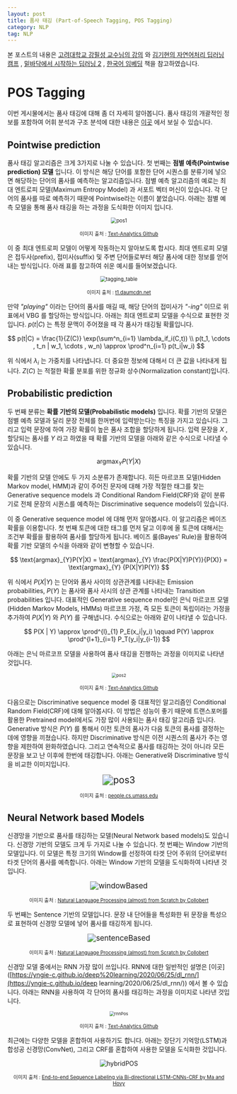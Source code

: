 ```yaml
---
layout: post
title: 품사 태깅 (Part-of-Speech Tagging, POS Tagging)
category: NLP
tag: NLP
---
```




본 포스트의 내용은 [고려대학교 강필성 교수님의 강의](https://www.youtube.com/watch?v=pXCHYq6PXto&list=PLetSlH8YjIfVzHuSXtG4jAC2zbEAErXWm) 와 [김기현의 자연어처리 딥러닝 캠프](http://www.yes24.com/Product/Goods/74802622) , [밑바닥에서 시작하는 딥러닝 2](http://www.yes24.com/Product/Goods/72173703) , [한국어 임베딩](http://m.yes24.com/goods/detail/78569687) 책을 참고하였습니다.



# POS Tagging

이번 게시물에서는 품사 태깅에 대해 좀 더 자세히 알아봅니다. 품사 태깅의 개괄적인 정보를 포함하여 어휘 분석과 구조 분석에 대한 내용은 [이곳](https://yngie-c.github.io/nlp/2020/05/09/nlp_lexical_syntax_analysis/) 에서 보실 수 있습니다.

## Pointwise prediction

품사 태깅 알고리즘은 크게 3가지로 나눌 수 있습니다. 첫 번째는 **점별 예측(Pointwise prediction) 모델** 입니다. 이 방식은 해당 단어를 포함한 단어 시퀀스를 분류기에 넣으면 해당하는 단어의 품사를 예측하는 알고리즘입니다. 점별 예측 알고리즘의 예로는 최대 엔트로피 모델(Maximum Entropy Model) 과 서포트 벡터 머신이 있습니다. 각 단어의 품사를 따로 예측하기 때문에 Pointwise라는 이름이 붙었습니다. 아래는 점별 예측 모델을 통해 품사 태깅을 하는 과정을 도식화한 이미지 입니다.

<p align="center"><img src="https://user-images.githubusercontent.com/45377884/89734066-a535c180-da94-11ea-9937-c5d033b1d837.png" alt="pos1" style="zoom:80%;" /></p>

<p align="center" style="font-size:80%">이미지 출처 : <a href="https://github.com/pilsung-kang/text-analytics">Text-Analytics Github</a></p>

이 중 최대 엔트로피 모델이 어떻게 작동하는지 알아보도록 합시다. 최대 엔트로피 모델은 접두사(prefix), 접미사(suffix) 및 주변 단어들로부터 해당 품사에 대한 정보를 얻어내는 방식입니다. 아래 표를 참고하여 쉬운 예시를 들어보겠습니다.

<p align="center"><img src="https://t1.daumcdn.net/cfile/tistory/2705994D590C9E0B15" alt="tagging_table" style="zoom: 80%;" /></p>

<p align="center" style="font-size:80%">이미지 출처 : <a href="https://t1.daumcdn.net/cfile/tistory/2705994D590C9E0B15">t1.daumcdn.net</a></p>

만약 *"playing"* 이라는 단어의 품사를 매길 때, 해당 단어의 접미사가 *"-ing"* 이므로 위 표에서 VBG 를 할당하는 방식입니다. 아래는 최대 엔트로피 모델을 수식으로 표현한 것입니다. $p(t \vert C)$ 는 특정 문맥이 주어졌을 때 각 품사가 태깅될 확률입니다.



$$
p(t|C) = \frac{1}{Z(C)} \exp(\sum^n_{i=1} \lambda_if_i(C,t)) \\ p(t_1, \cdots , t_n | w_1, \cdots , w_n) \approx \prod^n_{i=1} p(t_i|w_i)
$$



위 식에서 $\lambda_i$ 는 가중치를 나타냅니다. 더 중요한 정보에 대해서 더 큰 값을 나타내게 됩니다. $Z(C)$ 는 적절한 확률 분포를 위한 정규화 상수(Normalization constant)입니다. 



## Probabilistic prediction

두 번째 분류는 **확률 기반의 모델(Probabilistic models)** 입니다. 확률 기반의 모델은 점별 예측 모델과 달리 문장 전체를 한꺼번에 입력받는다는 특징을 가지고 있습니다. 그리고 입력 문장에 하여 가장 확률이 높은 품사 조합을 할당하게 됩니다. 입력 문장을 $X$ , 할당되는 품사를 $Y$ 라고 하였을 때 확률 기반의 모델을 아래와 같은 수식으로 나타낼 수 있습니다.


$$
\text{argmax}_{Y}P(Y|X)
$$


확률 기반의 모델 안에도 두 가지 소분류가 존재합니다. 히든 마르코프 모델(Hidden Markov model, HMM)과 같이 주어진 문자에 대해 가장 적절한 태그를 찾는 Generative sequence models 과 Conditional Random Field(CRF)와 같이 분류기로 전체 문장의 시퀀스를 예측하는 Discriminative sequence models이 있습니다.

이 중 Generative sequence model 에 대해 먼저 알아봅시다. 이 알고리즘은 베이즈 확률을 이용합니다. 첫 번째 토큰에 대한 태그를 먼저 달고 이후에 올 토큰에 대해서는 조건부 확률을 활용하여 품사를 할당하게 됩니다. 베이즈 룰(Bayes' Rule)을 활용하여 확률 기반 모델의 수식을 아래와 같이 변형할 수 있습니다.


$$
\text{argmax}_{Y}P(Y|X) = \text{argmax}_{Y} \frac{P(X|Y)P(Y)}{P(X)} = \text{argmax}_{Y} {P(X|Y)P(Y)}
$$


위 식에서 $P(X \vert Y)$ 는 단어와 품사 사이의 상관관계를 나타내는 Emission probabilities, $P(Y)$ 는 품사와 품사 사시의 상관 관계를 나타내는 Transition probabilities 입니다. 대표적인 Generative sequence model인 은닉 마르코프 모델(Hidden Markov Models, HMMs) 마르코프 가정, 즉 모든 토큰이 독립이라는 가정을 추가하여 $P(X \vert Y)$ 와 $P(Y)$ 를 구해냅니다. 수식으로는 아래와 같이 나타낼 수 있습니다.


$$
P(X | Y) \approx \prod^{l}_{1} P_E(x_i|y_i) \qquad
P(Y) \approx \prod^{l+1}_{i=1} P_T(y_i|y_{i-1})
$$


아래는 은닉 마르코프 모델을 사용하여 품사 태깅을 진행하는 과정을 이미지로 나타낸 것입니다.

<p align="center"><img src="https://user-images.githubusercontent.com/45377884/89734067-a666ee80-da94-11ea-932d-3fd4d64ed934.png" alt="pos2" style="zoom: 67%;" /></p>

<p align="center" style="font-size:80%">이미지 출처 : <a href="https://github.com/pilsung-kang/text-analytics">Text-Analytics Github</a></p>

다음으로는 Discriminative sequence model 중 대표적인 알고리즘인 Conditional Random Field(CRF)에 대해 알아봅시다. 이 방법은 성능이 좋기 때문에 트랜스포머를 활용한 Pretrained model에서도 가장 많이 사용되는 품사 태깅 알고리즘 입니다. Generative 방식은 $P(Y)$ 를 통해서 이전 토큰의 품사가 다음 토큰의 품사를 결정하는 데에 영향을 끼쳤습니다. 하지만 Discriminative 방식은 이전 시퀀스의 품사가 주는 영향을 제한하여 완화하였습니다. 그리고 연속적으로 품사를 태깅하는 것이 아니라 모든 문장을 보고 난 이후에 한번에 태깅합니다. 아래는 Generative와 Discriminative 방식을 비교한 이미지입니다.

<p align="center"><img src="https://user-images.githubusercontent.com/45377884/89734068-a6ff8500-da94-11ea-896d-5b7dce69382d.png" alt="pos3" style="zoom:150%;" /></p>

<p align="center" style="font-size:80%">이미지 출처 : <a href="http://people.cs.umass.edu/~mccallum/papers/crf-tutorial.pdf">people.cs.umass.edu</a></p>



## Neural Network based Models

신경망을 기반으로 품사를 태깅하는 모델(Neural Network based models)도 있습니다. 신경망 기반의 모델도 크게 두 가지로 나눌 수 있습니다. 첫 번째는 Window 기반의 모델입니다. 이 모델은 특정 크기의 Window를 선정하여 타겟 단어 주위의 단어로부터 타겟 단어의 품사를 예측합니다. 아래는 Window 기반의 모델을 도식화하여 나타낸 것입니다.

<p align="center"><img src="https://user-images.githubusercontent.com/45377884/89735051-be417100-da9a-11ea-8d23-273c8f076966.png" alt="windowBased" style="zoom:120%;" /></p>

<p align="center" style="font-size:80%">이미지 출처 : <a href="https://jmlr.csail.mit.edu/papers/volume12/collobert11a/collobert11a.pdf">Natural Language Processing (almost) from Scratch by Collobert</a></p>

두 번째는 Sentence 기반의 모델입니다. 문장 내 단어들을 특성화한 뒤 문장을 특성으로 표현하여 신경망 모델에 넣어 품사를 태깅하게 됩니다.

<p align="center"><img src="https://user-images.githubusercontent.com/45377884/89735050-bd104400-da9a-11ea-82da-29c2f2641ef8.png" alt="sentenceBased" style="zoom:120%;" /></p>

<p align="center" style="font-size:80%">이미지 출처 : <a href="https://jmlr.csail.mit.edu/papers/volume12/collobert11a/collobert11a.pdf">Natural Language Processing (almost) from Scratch by Collobert</a></p>

신경망 모델 중에서는 RNN 가장 많이 쓰입니다. RNN에 대한 일반적인 설명은 [이곳]([https://yngie-c.github.io/deep%20learning/2020/06/25/dl_rnn/](https://yngie-c.github.io/deep learning/2020/06/25/dl_rnn/)) 에서 볼 수 있습니다. 아래는 RNN을 사용하여 각 단어의 품사를 태깅하는 과정을 이미지로 나타낸 것입니다.

<p align="center"><img src="https://user-images.githubusercontent.com/45377884/89735285-5855e900-da9c-11ea-9a83-82108dc9b89a.png" alt="rnnPos" style="zoom:67%;" /></p>

<p align="center" style="font-size:80%">이미지 출처 : <a href="https://github.com/pilsung-kang/text-analytics">Text-Analytics Github</a></p>



최근에는 다양한 모델을 혼합하여 사용하기도 합니다. 아래는 장단기 기억망(LSTM)과 합성공 신경망(ConvNet), 그리고 CRF를 혼합하여 사용한 모델을 도식화한 것입니다.

<p align="center"><img src="https://user-images.githubusercontent.com/45377884/89735415-580a1d80-da9d-11ea-9b3a-c9f5e6c79bb2.png" alt="hybridPOS" style="zoom:100%;" /></p>

<p align="center" style="font-size:80%">이미지 출처 : <a href="https://arxiv.org/pdf/1603.01354.pdf">End-to-end Sequence Labeling via Bi-directional LSTM-CNNs-CRF by Ma and Hovy</a></p>